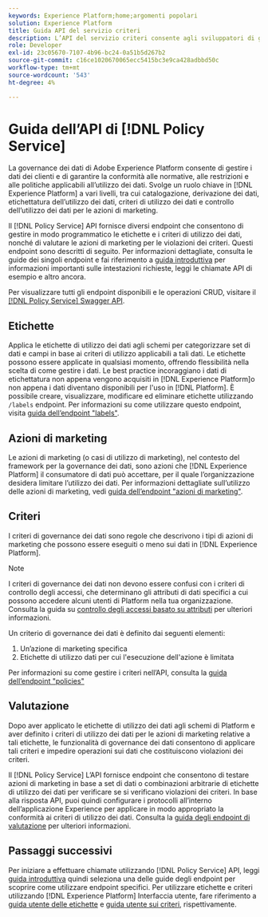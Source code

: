 ```yaml
---
keywords: Experience Platform;home;argomenti popolari
solution: Experience Platform
title: Guida API del servizio criteri
description: L’API del servizio criteri consente agli sviluppatori di gestire le etichette e i criteri di utilizzo dei dati, ad Experience Platform. Segui questa guida per scoprire come eseguire operazioni chiave utilizzando l’API.
role: Developer
exl-id: 23c05670-7107-4b96-bc24-0a51b5d267b2
source-git-commit: c16ce1020670065ecc5415bc3e9ca428adbbd50c
workflow-type: tm+mt
source-wordcount: '543'
ht-degree: 4%

---
```


# Guida dell’API di [!DNL Policy Service]

La governance dei dati di Adobe Experience Platform consente di gestire i dati dei clienti e di garantire la conformità alle normative, alle restrizioni e alle politiche applicabili all’utilizzo dei dati. Svolge un ruolo chiave in [!DNL Experience Platform] a vari livelli, tra cui catalogazione, derivazione dei dati, etichettatura dell’utilizzo dei dati, criteri di utilizzo dei dati e controllo dell’utilizzo dei dati per le azioni di marketing.

Il [!DNL Policy Service] API fornisce diversi endpoint che consentono di gestire in modo programmatico le etichette e i criteri di utilizzo dei dati, nonché di valutare le azioni di marketing per le violazioni dei criteri. Questi endpoint sono descritti di seguito. Per informazioni dettagliate, consulta le guide dei singoli endpoint e fai riferimento a [guida introduttiva](./getting-started.md) per informazioni importanti sulle intestazioni richieste, leggi le chiamate API di esempio e altro ancora.

Per visualizzare tutti gli endpoint disponibili e le operazioni CRUD, visitare il [[!DNL Policy Service] Swagger API](https://www.adobe.io/experience-platform-apis/references/policy-service/).

## Etichette

Applica le etichette di utilizzo dei dati agli schemi per categorizzare set di dati e campi in base ai criteri di utilizzo applicabili a tali dati. Le etichette possono essere applicate in qualsiasi momento, offrendo flessibilità nella scelta di come gestire i dati. Le best practice incoraggiano i dati di etichettatura non appena vengono acquisiti in [!DNL Experience Platform]o non appena i dati diventano disponibili per l&#39;uso in [!DNL Platform]. È possibile creare, visualizzare, modificare ed eliminare etichette utilizzando `/labels` endpoint. Per informazioni su come utilizzare questo endpoint, visita [guida dell’endpoint &quot;labels&quot;](./labels.md).

## Azioni di marketing

Le azioni di marketing (o casi di utilizzo di marketing), nel contesto del framework per la governance dei dati, sono azioni che [!DNL Experience Platform] il consumatore di dati può accettare, per il quale l’organizzazione desidera limitare l’utilizzo dei dati. Per informazioni dettagliate sull’utilizzo delle azioni di marketing, vedi [guida dell’endpoint &quot;azioni di marketing&quot;](./marketing-actions.md).

## Criteri

I criteri di governance dei dati sono regole che descrivono i tipi di azioni di marketing che possono essere eseguiti o meno sui dati in [!DNL Experience Platform].

>[!NOTE]
>
>I criteri di governance dei dati non devono essere confusi con i criteri di controllo degli accessi, che determinano gli attributi di dati specifici a cui possono accedere alcuni utenti di Platform nella tua organizzazione. Consulta la guida su [controllo degli accessi basato su attributi](../../access-control/abac/overview.md) per ulteriori informazioni.

Un criterio di governance dei dati è definito dai seguenti elementi:

1. Un’azione di marketing specifica
1. Etichette di utilizzo dati per cui l&#39;esecuzione dell&#39;azione è limitata

Per informazioni su come gestire i criteri nell’API, consulta la [guida dell’endpoint &quot;policies&quot;](./policies.md)

## Valutazione

Dopo aver applicato le etichette di utilizzo dei dati agli schemi di Platform e aver definito i criteri di utilizzo dei dati per le azioni di marketing relative a tali etichette, le funzionalità di governance dei dati consentono di applicare tali criteri e impedire operazioni sui dati che costituiscono violazioni dei criteri.

Il [!DNL Policy Service] L’API fornisce endpoint che consentono di testare azioni di marketing in base a set di dati o combinazioni arbitrarie di etichette di utilizzo dei dati per verificare se si verificano violazioni dei criteri. In base alla risposta API, puoi quindi configurare i protocolli all’interno dell’applicazione Experience per applicare in modo appropriato la conformità ai criteri di utilizzo dei dati. Consulta la [guida degli endpoint di valutazione](./evaluation.md) per ulteriori informazioni.

## Passaggi successivi

Per iniziare a effettuare chiamate utilizzando [!DNL Policy Service] API, leggi [guida introduttiva](./getting-started.md) quindi seleziona una delle guide degli endpoint per scoprire come utilizzare endpoint specifici. Per utilizzare etichette e criteri utilizzando [!DNL Experience Platform] Interfaccia utente, fare riferimento a [guida utente delle etichette](../labels/user-guide.md) e [guida utente sui criteri](../policies/user-guide.md), rispettivamente.
